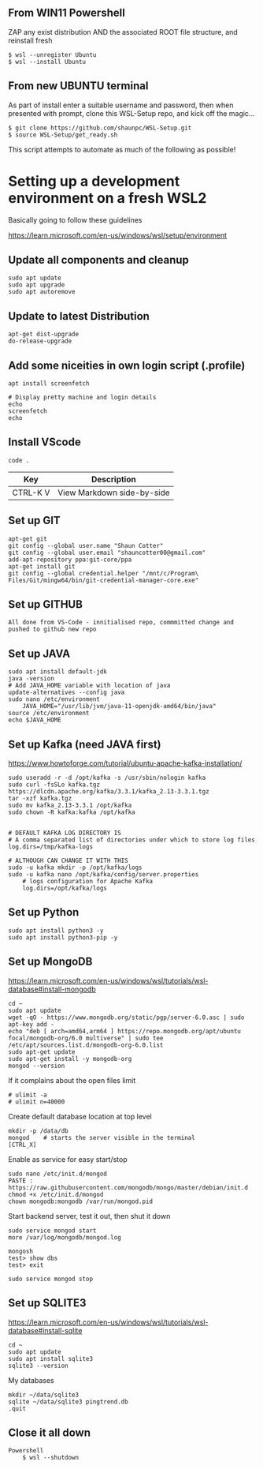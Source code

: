 ## From WIN11 Powershell
ZAP any exist distribution AND the associated ROOT file structure, and reinstall fresh
```
$ wsl --unregister Ubuntu
$ wsl --install Ubuntu
```

## From new UBUNTU terminal
As part of install enter a suitable username and password, then when presented with prompt, clone this WSL-Setup repo, and kick off the magic... 
```
$ git clone https://github.com/shaunpc/WSL-Setup.git
$ source WSL-Setup/get_ready.sh
```
This script attempts to automate as much of the following as possible!

# Setting up a development environment on a fresh WSL2 
Basically going to follow these guidelines

https://learn.microsoft.com/en-us/windows/wsl/setup/environment

##
## Update all components and cleanup
```
sudo apt update 
sudo apt upgrade
sudo apt autoremove
```

## Update to latest Distribution
```
apt-get dist-upgrade
do-release-upgrade
```

## Add some niceities in own login script (.profile)
```
apt install screenfetch

# Display pretty machine and login details
echo
screenfetch
echo
```


## Install VScode
```
code .
```
|Key|Description|
|---|-----------|
|CTRL-K V | View Markdown side-by-side|


## Set up GIT
```
apt-get git
git config --global user.name "Shaun Cotter"
git config --global user.email "shauncotter00@gmail.com"
add-apt-repository ppa:git-core/ppa
apt-get install git
git config --global credential.helper "/mnt/c/Program\ Files/Git/mingw64/bin/git-credential-manager-core.exe"
```


## Set up GITHUB
```
All done from VS-Code - innitialised repo, commmitted change and pushed to github new repo
```

## Set up JAVA
```
sudo apt install default-jdk
java -version
# Add JAVA_HOME variable with location of java
update-alternatives --config java  
sudo nano /etc/environment
    JAVA_HOME="/usr/lib/jvm/java-11-openjdk-amd64/bin/java"
source /etc/environment
echo $JAVA_HOME
```

## Set up Kafka (need JAVA first)
https://www.howtoforge.com/tutorial/ubuntu-apache-kafka-installation/

```
sudo useradd -r -d /opt/kafka -s /usr/sbin/nologin kafka
sudo curl -fsSLo kafka.tgz https://dlcdn.apache.org/kafka/3.3.1/kafka_2.13-3.3.1.tgz
tar -xzf kafka.tgz
sudo mv kafka_2.13-3.3.1 /opt/kafka
sudo chown -R kafka:kafka /opt/kafka


# DEFAULT KAFKA LOG DIRECTORY IS
# A comma separated list of directories under which to store log files
log.dirs=/tmp/kafka-logs

# ALTHOUGH CAN CHANGE IT WITH THIS
sudo -u kafka mkdir -p /opt/kafka/logs
sudo -u kafka nano /opt/kafka/config/server.properties
    # logs configuration for Apache Kafka
    log.dirs=/opt/kafka/logs

```

## Set up Python
```
sudo apt install python3 -y
sudo apt install python3-pip -y

```

## Set up MongoDB
https://learn.microsoft.com/en-us/windows/wsl/tutorials/wsl-database#install-mongodb
```
cd ~
sudo apt update
wget -qO - https://www.mongodb.org/static/pgp/server-6.0.asc | sudo apt-key add -
echo "deb [ arch=amd64,arm64 ] https://repo.mongodb.org/apt/ubuntu focal/mongodb-org/6.0 multiverse" | sudo tee /etc/apt/sources.list.d/mongodb-org-6.0.list
sudo apt-get update
sudo apt-get install -y mongodb-org
mongod --version
```
If it complains about the open files limit
```
# ulimit -a
# ulimit n=40000
```

Create default database location at top level
```
mkdir -p /data/db
mongod    # starts the server visible in the terminal
[CTRL_X]
```
Enable as service for easy start/stop
```
sudo nano /etc/init.d/mongod 
PASTE : https://raw.githubusercontent.com/mongodb/mongo/master/debian/init.d
chmod +x /etc/init.d/mongod
chown mongodb:mongodb /var/run/mongod.pid
```
Start backend server, test it out, then shut it down
```
sudo service mongod start
more /var/log/mongodb/mongod.log 

mongosh
test> show dbs
test> exit

sudo service mongod stop
```

## Set up SQLITE3
https://learn.microsoft.com/en-us/windows/wsl/tutorials/wsl-database#install-sqlite
```
cd ~
sudo apt update
sudo apt install sqlite3
sqlite3 --version
```
My databases
```
mkdir ~/data/sqlite3
sqlite ~/data/sqlite3 pingtrend.db
.quit 
```

## Close it all down
```
Powershell
    $ wsl --shutdown
```
